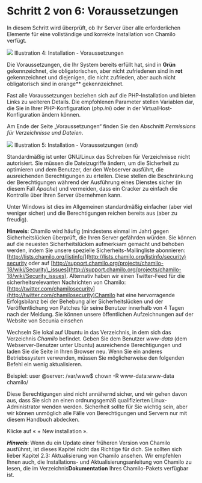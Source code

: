 # Schritt 2 von 6: Voraussetzungen

In diesem Schritt wird überprüft, ob Ihr Server über alle erforderlichen Elemente für eine vollständige und korrekte Installation von Chamilo verfügt.

![](../../../../.gitbook/assets/images3%20%288%29.png)
Illustration 4: Installation - Voraussetzungen

Die Voraussetzungen, die Ihr System bereits erfüllt hat, sind in **Grün** gekennzeichnet, die obligatorischen, aber nicht zufriedenen sind in **rot** gekennzeichnet und diejenigen, die nicht zufrieden, aber auch nicht obligatorisch sind in orange** gekennzeichnet.

Fast alle Voraussetzungen beziehen sich auf die PHP-Installation und bieten Links zu weiteren Details. Die empfohlenen Parameter stellen Variablen dar, die Sie in Ihrer PHP-Konfiguration \(_php.ini_\) oder in der VirtualHost-Konfiguration ändern können.

Am Ende der Seite „Voraussetzungen“ finden Sie den Abschnitt _Permissions für Verzeichnisse und Dateien_.

![](../../../../.gitbook/assets/images5%20%288%29.png)
Illustration 5: Installation - Voraussetzungen \(end\)

Standardmäßig ist unter GNU/Linux das Schreiben für Verzeichnisse nicht autorisiert. Sie müssen die Dateizugriffe ändern, um die Sicherheit zu optimieren und dem Benutzer, der den Webserver ausführt, die ausreichenden Berechtigungen zu erteilen. Diese stellen die Beschränkung der Berechtigungen während der Ausführung eines Dienstes sicher \(in diesem Fall _Apache_\) und vermeiden, dass ein Cracker zu einfach die Kontrolle über Ihren Server übernehmen kann.

Unter Windows ist dies im Allgemeinen standardmäßig einfacher \(aber viel weniger sicher\) und die Berechtigungen reichen bereits aus \(aber zu freudig\).

**Hinweis**: Chamilo wird häufig \(mindestens einmal im Jahr\) gegen Sicherheitslücken überprüft, die Ihren Server gefährden würden. Sie können auf die neuesten Sicherheitslücken aufmerksam gemacht und behoben werden, indem Sie unsere spezielle Sicherheits-Mailingliste abonnieren: [http://lists.chamilo.org/listinfo/](http://lists.chamilo.org/listinfo/security) [security](http://lists.chamilo.org/listinfo/security) oder auf [http://support.chamilo.org/projects/chamilo-18/wiki/Security\_issues](http://support.chamilo.org/projects/chamilo-18/wiki/Security_issues). Alternativ haben wir einen Twitter-Feed für die sicherheitsrelevanten Nachrichten von Chamilo: [http://twitter.com/chamilosecurity](http://twitter.com/chamilosecurity)Chamilo hat eine hervorragende Erfolgsbilanz bei der Behebung aller Sicherheitslücken und der Veröffentlichung von Patches für seine Benutzer innerhalb von 4 Tagen nach der Meldung. Sie können unsere öffentlichen Aufzeichnungen auf der Website von Secunia einsehen

Wechseln Sie lokal auf Ubuntu in das Verzeichnis, in dem sich das Verzeichnis _Chamilo_ befindet. Geben Sie dem Benutzer _www-data_ (dem Webserver-Benutzer unter Ubuntu\) ausreichende Berechtigungen und laden Sie die Seite in Ihren Browser neu. Wenn Sie ein anderes Betriebssystem verwenden, müssen Sie möglicherweise den folgenden Befehl ein wenig aktualisieren.

Beispiel: user @server: /var/www$ chown -R www-data:www-data chamilo/

Diese Berechtigungen sind nicht annähernd sicher, und wir gehen davon aus, dass Sie sich an einen ordnungsgemäß qualifizierten Linux-Administrator wenden werden. Sicherheit sollte für Sie wichtig sein, aber wir können unmöglich alle Fälle von Berechtigungen und Servern nur mit diesem Handbuch abdecken.

Klicke auf « + New installation ».

_**Hinweis**_: Wenn du ein Update einer früheren Version von Chamilo ausführst, ist dieses Kapitel nicht das Richtige für dich. Sie sollten sich lieber Kapitel 2.3: Aktualisierung von Chamilo ansehen. Wir empfehlen Ihnen auch, die Installations- und Aktualisierungsanleitung von Chamilo zu lesen, die im Verzeichnis**Dokumentation** Ihres Chamilo-Pakets verfügbar ist.